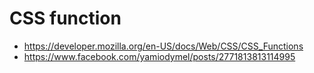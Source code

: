 # CSS function

* https://developer.mozilla.org/en-US/docs/Web/CSS/CSS_Functions
* https://www.facebook.com/yamiodymel/posts/2771813813114995